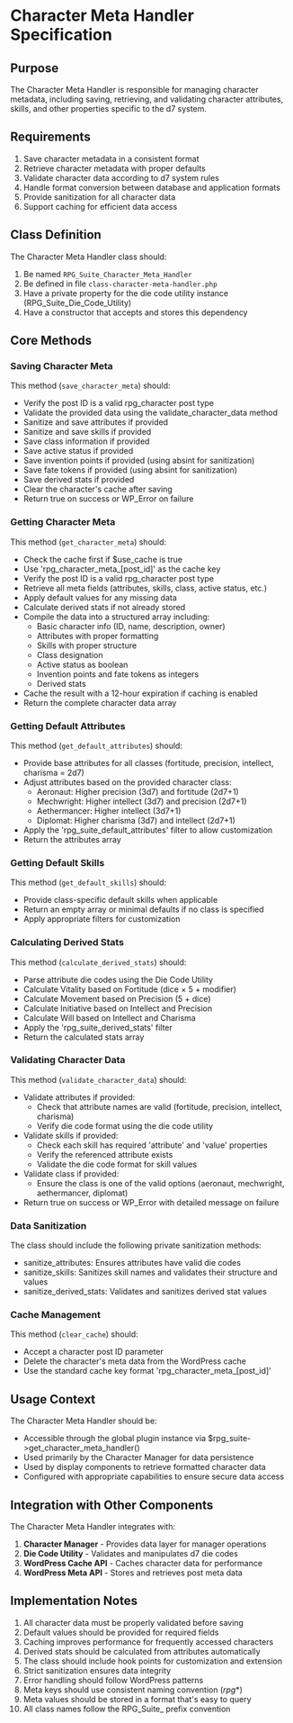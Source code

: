 # Character Meta Handler Specification

## Purpose
The Character Meta Handler is responsible for managing character metadata, including saving, retrieving, and validating character attributes, skills, and other properties specific to the d7 system.

## Requirements
1. Save character metadata in a consistent format
2. Retrieve character metadata with proper defaults
3. Validate character data according to d7 system rules
4. Handle format conversion between database and application formats
5. Provide sanitization for all character data
6. Support caching for efficient data access

## Class Definition

The Character Meta Handler class should:
1. Be named `RPG_Suite_Character_Meta_Handler`
2. Be defined in file `class-character-meta-handler.php`
3. Have a private property for the die code utility instance (RPG_Suite_Die_Code_Utility)
4. Have a constructor that accepts and stores this dependency

## Core Methods

### Saving Character Meta
This method (`save_character_meta`) should:
- Verify the post ID is a valid rpg_character post type
- Validate the provided data using the validate_character_data method
- Sanitize and save attributes if provided
- Sanitize and save skills if provided
- Save class information if provided
- Save active status if provided
- Save invention points if provided (using absint for sanitization)
- Save fate tokens if provided (using absint for sanitization)
- Save derived stats if provided
- Clear the character's cache after saving
- Return true on success or WP_Error on failure

### Getting Character Meta
This method (`get_character_meta`) should:
- Check the cache first if $use_cache is true
- Use 'rpg_character_meta_[post_id]' as the cache key
- Verify the post ID is a valid rpg_character post type
- Retrieve all meta fields (attributes, skills, class, active status, etc.)
- Apply default values for any missing data
- Calculate derived stats if not already stored
- Compile the data into a structured array including:
  - Basic character info (ID, name, description, owner)
  - Attributes with proper formatting
  - Skills with proper structure
  - Class designation
  - Active status as boolean
  - Invention points and fate tokens as integers
  - Derived stats
- Cache the result with a 12-hour expiration if caching is enabled
- Return the complete character data array

### Getting Default Attributes
This method (`get_default_attributes`) should:
- Provide base attributes for all classes (fortitude, precision, intellect, charisma = 2d7)
- Adjust attributes based on the provided character class:
  - Aeronaut: Higher precision (3d7) and fortitude (2d7+1)
  - Mechwright: Higher intellect (3d7) and precision (2d7+1)
  - Aethermancer: Higher intellect (3d7+1)
  - Diplomat: Higher charisma (3d7) and intellect (2d7+1)
- Apply the 'rpg_suite_default_attributes' filter to allow customization
- Return the attributes array

### Getting Default Skills
This method (`get_default_skills`) should:
- Provide class-specific default skills when applicable
- Return an empty array or minimal defaults if no class is specified
- Apply appropriate filters for customization

### Calculating Derived Stats
This method (`calculate_derived_stats`) should:
- Parse attribute die codes using the Die Code Utility
- Calculate Vitality based on Fortitude (dice × 5 + modifier)
- Calculate Movement based on Precision (5 + dice)
- Calculate Initiative based on Intellect and Precision
- Calculate Will based on Intellect and Charisma
- Apply the 'rpg_suite_derived_stats' filter
- Return the calculated stats array

### Validating Character Data
This method (`validate_character_data`) should:
- Validate attributes if provided:
  - Check that attribute names are valid (fortitude, precision, intellect, charisma)
  - Verify die code format using the die code utility
- Validate skills if provided:
  - Check each skill has required 'attribute' and 'value' properties
  - Verify the referenced attribute exists
  - Validate the die code format for skill values
- Validate class if provided:
  - Ensure the class is one of the valid options (aeronaut, mechwright, aethermancer, diplomat)
- Return true on success or WP_Error with detailed message on failure

### Data Sanitization
The class should include the following private sanitization methods:
- sanitize_attributes: Ensures attributes have valid die codes
- sanitize_skills: Sanitizes skill names and validates their structure and values
- sanitize_derived_stats: Validates and sanitizes derived stat values

### Cache Management
This method (`clear_cache`) should:
- Accept a character post ID parameter
- Delete the character's meta data from the WordPress cache
- Use the standard cache key format 'rpg_character_meta_[post_id]'

## Usage Context

The Character Meta Handler should be:
- Accessible through the global plugin instance via $rpg_suite->get_character_meta_handler()
- Used primarily by the Character Manager for data persistence
- Used by display components to retrieve formatted character data
- Configured with appropriate capabilities to ensure secure data access

## Integration with Other Components

The Character Meta Handler integrates with:
1. **Character Manager** - Provides data layer for manager operations
2. **Die Code Utility** - Validates and manipulates d7 die codes
3. **WordPress Cache API** - Caches character data for performance
4. **WordPress Meta API** - Stores and retrieves post meta data

## Implementation Notes

1. All character data must be properly validated before saving
2. Default values should be provided for required fields
3. Caching improves performance for frequently accessed characters
4. Derived stats should be calculated from attributes automatically
5. The class should include hook points for customization and extension
6. Strict sanitization ensures data integrity
7. Error handling should follow WordPress patterns
8. Meta keys should use consistent naming convention (_rpg_*)
9. Meta values should be stored in a format that's easy to query
10. All class names follow the RPG_Suite_ prefix convention